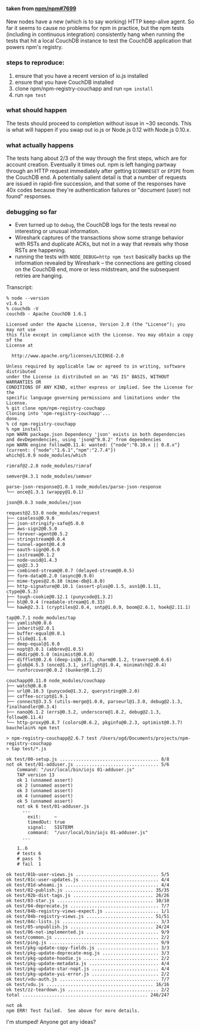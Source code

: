 #### taken from [npm/npm#7699](https://github.com/npm/npm/issues/7699)

New nodes have a new (which is to say working) HTTP keep-alive agent. So far it seems to cause no problems for npm in practice, but the npm tests (including in continuous integration) consistently hang when running the tests that hit a local CouchDB instance to test the CouchDB application that powers npm's registry.

### steps to reproduce:

1. ensure that you have a recent version of io.js installed
2. ensure that you have CouchDB installed
3. clone npm/npm-registry-couchapp and run `npm install`
4. run `npm test`

### what should happen

The tests should proceed to completion without issue in ~30 seconds. This is what will happen if you swap out io.js or Node.js 0.12 with Node.js 0.10.x.

### what actually happens

The tests hang about 2/3 of the way through the first steps, which are for account creation. Eventually it times out. npm is left hanging partway through an HTTP request immediately after getting `ECONNRESET` or `EPIPE` from the CouchDB end. A potentially salient detail is that a number of requests are issued in rapid-fire succession, and that some of the responses have 40x codes because they're authentication failures or "document (user) not found" responses.

### debugging so far

* Even turned up to `debug`, the CouchDB logs for the tests reveal no interesting or unusual information.
* Wireshark captures of the transactions show some strange behavior with RSTs and duplicate ACKs, but not in a way that reveals why those RSTs are happening.
* running the tests with `NODE_DEBUG=http npm test` basically backs up the information revealed by Wireshark – the connections are getting closed on the CouchDB end, more or less midstream, and the subsequent retries are hanging.

Transcript:

```
% node --version
v1.6.1
% couchdb -V
couchdb - Apache CouchDB 1.6.1

Licensed under the Apache License, Version 2.0 (the "License"); you may not use
this file except in compliance with the License. You may obtain a copy of the
License at

  http://www.apache.org/licenses/LICENSE-2.0

Unless required by applicable law or agreed to in writing, software distributed
under the License is distributed on an "AS IS" BASIS, WITHOUT WARRANTIES OR
CONDITIONS OF ANY KIND, either express or implied. See the License for the
specific language governing permissions and limitations under the License.
% git clone npm/npm-registry-couchapp
Cloning into 'npm-registry-couchapp'...
done.
% cd npm-registry-couchapp
% npm install
npm WARN package.json Dependency 'json' exists in both dependencies and devDependencies, using 'json@^9.0.2' from dependencies
npm WARN engine follow@0.11.4: wanted: {"node":"0.10.x || 0.8.x"} (current: {"node":"1.6.1","npm":"2.7.4"})
which@1.0.9 node_modules/which

rimraf@2.2.8 node_modules/rimraf

semver@4.3.1 node_modules/semver

parse-json-response@1.0.1 node_modules/parse-json-response
└── once@1.3.1 (wrappy@1.0.1)

json@9.0.3 node_modules/json

request@2.53.0 node_modules/request
├── caseless@0.9.0
├── json-stringify-safe@5.0.0
├── aws-sign2@0.5.0
├── forever-agent@0.5.2
├── stringstream@0.0.4
├── tunnel-agent@0.4.0
├── oauth-sign@0.6.0
├── isstream@0.1.2
├── node-uuid@1.4.3
├── qs@2.3.3
├── combined-stream@0.0.7 (delayed-stream@0.0.5)
├── form-data@0.2.0 (async@0.9.0)
├── mime-types@2.0.10 (mime-db@1.8.0)
├── http-signature@0.10.1 (assert-plus@0.1.5, asn1@0.1.11, ctype@0.5.3)
├── tough-cookie@0.12.1 (punycode@1.3.2)
├── bl@0.9.4 (readable-stream@1.0.33)
└── hawk@2.3.1 (cryptiles@2.0.4, sntp@1.0.9, boom@2.6.1, hoek@2.11.1)

tap@0.7.1 node_modules/tap
├── yamlish@0.0.6
├── inherits@2.0.1
├── buffer-equal@0.0.1
├── slide@1.1.6
├── deep-equal@1.0.0
├── nopt@3.0.1 (abbrev@1.0.5)
├── mkdirp@0.5.0 (minimist@0.0.8)
├── difflet@0.2.6 (deep-is@0.1.3, charm@0.1.2, traverse@0.6.6)
├── glob@4.5.3 (once@1.3.1, inflight@1.0.4, minimatch@2.0.4)
└── runforcover@0.0.2 (bunker@0.1.2)

couchapp@0.11.0 node_modules/couchapp
├── watch@0.8.0
├── url@0.10.3 (punycode@1.3.2, querystring@0.2.0)
├── coffee-script@1.9.1
├── connect@3.3.5 (utils-merge@1.0.0, parseurl@1.3.0, debug@2.1.3, finalhandler@0.3.4)
├── nano@6.1.2 (errs@0.3.2, underscore@1.8.2, debug@2.1.3, follow@0.11.4)
└── http-proxy@0.8.7 (colors@0.6.2, pkginfo@0.2.3, optimist@0.3.7)
bauchelain% npm test

> npm-registry-couchapp@2.6.7 test /Users/ogd/Documents/projects/npm-registry-couchapp
> tap test/*.js

ok test/00-setup.js ..................................... 8/8
not ok test/01-adduser.js ............................... 5/6
    Command: "/usr/local/bin/iojs 01-adduser.js"
    TAP version 13
    ok 1 (unnamed assert)
    ok 2 (unnamed assert)
    ok 3 (unnamed assert)
    ok 4 (unnamed assert)
    ok 5 (unnamed assert)
    not ok 6 test/01-adduser.js
      ---
        exit:     ~
        timedOut: true
        signal:   SIGTERM
        command:  "/usr/local/bin/iojs 01-adduser.js"
      ...

    1..6
    # tests 6
    # pass  5
    # fail  1

ok test/01b-user-views.js ............................... 5/5
ok test/01c-user-updates.js ............................. 4/4
ok test/01d-whoami.js ................................... 4/4
ok test/02-publish.js ................................. 35/35
ok test/02b-dist-tags.js .............................. 26/26
ok test/03-star.js .................................... 10/10
ok test/04-deprecate.js ................................. 7/7
ok test/04b-registry-views-expect.js .................... 1/1
ok test/04b-registry-views.js ......................... 51/51
ok test/04c-lists.js .................................... 3/3
ok test/05-unpublish.js ............................... 24/24
ok test/06-not-implemented.js ........................... 9/9
ok test/common.js ....................................... 2/2
ok test/ping.js ......................................... 9/9
ok test/pkg-update-copy-fields.js ....................... 3/3
ok test/pkg-update-deprecate-msg.js ..................... 3/3
ok test/pkg-update-hoodie.js ............................ 2/2
ok test/pkg-update-metadata.js .......................... 4/4
ok test/pkg-update-star-nopt.js ......................... 4/4
ok test/pkg-update-yui-error.js ......................... 2/2
ok test/vdu-auth.js ..................................... 7/7
ok test/vdu.js ........................................ 16/16
ok test/zz-teardown.js .................................. 2/2
total ............................................... 246/247

not ok
npm ERR! Test failed.  See above for more details.
```

I'm stumped! Anyone got any ideas?
